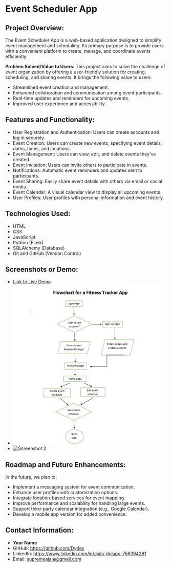 # Event Scheduler App

## Project Overview:
The Event Scheduler App is a web-based application designed to simplify event management and scheduling. Its primary purpose is to provide users with a convenient platform to create, manage, and coordinate events efficiently.

**Problem Solved/Value to Users:**
This project aims to solve the challenge of event organization by offering a user-friendly solution for creating, scheduling, and sharing events. It brings the following value to users:
- Streamlined event creation and management.
- Enhanced collaboration and communication among event participants.
- Real-time updates and reminders for upcoming events.
- Improved user experience and accessibility.

## Features and Functionality:
- User Registration and Authentication: Users can create accounts and log in securely.
- Event Creation: Users can create new events, specifying event details, dates, times, and locations.
- Event Management: Users can view, edit, and delete events they've created.
- Event Invitation: Users can invite others to participate in events.
- Notifications: Automatic event reminders and updates sent to participants.
- Event Sharing: Easily share event details with others via email or social media.
- Event Calendar: A visual calendar view to display all upcoming events.
- User Profiles: User profiles with personal information and event history.

## Technologies Used:
- HTML
- CSS
- JavaScript
- Python (Flask)
- SQLAlchemy (Database)
- Git and GitHub (Version Control)


## Screenshots or Demo:
- [Link to Live Demo](https://your-live-demo-url.com)
- ![Flow chart](assets/flowchart.png)
- ![Screenshot 2](link_to_screenshot2)

## Roadmap and Future Enhancements:
In the future, we plan to:
- Implement a messaging system for event communication.
- Enhance user profiles with customization options.
- Integrate location-based services for event mapping.
- Improve performance and scalability for handling large events.
- Support third-party calendar integration (e.g., Google Calendar).
- Develop a mobile app version for added convenience.

## Contact Information:
- **Your Name**
- GitHub: https://github.com/Dydex
- LinkedIn: https://www.linkedin.com/in/ajala-dolapo-756394281
- Email: supremeajala@gmail.com
